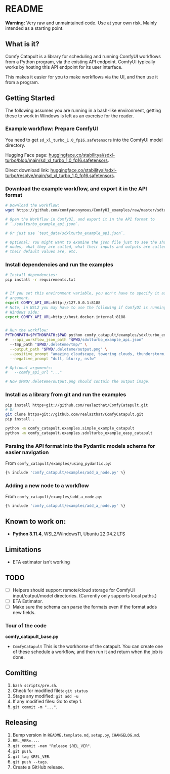 <!-- Note: This file is a jinja2 template of a Markdown file.                -->

<!-- Note: This is so that we can include working examples.                  -->

# README

**Warning:** Very raw and unmaintained code. Use at your own risk. Mainly
intended as a starting point.

## What is it?

Comfy Catapult is a library for scheduling and running ComfyUI workflows from a
Python program, via the existing API endpoint. ComfyUI typically works by
hosting this API endpoint for its user interface.

This makes it easier for you to make workflows via the UI, and then use it from
a program.

## Getting Started

The following assumes you are running in a bash-like environment, getting these
to work in Windows is left as an exercise for the reader.

### Example workflow: Prepare ComfyUI

You need to get `sd_xl_turbo_1.0_fp16.safetensors` into the ComfyUI model
directory.

Hugging Face page:
[huggingface.co/stabilityai/sdxl-turbo/blob/main/sd_xl_turbo_1.0_fp16.safetensors](https://huggingface.co/stabilityai/sdxl-turbo/blob/main/sd_xl_turbo_1.0_fp16.safetensors).

Direct download link:
[huggingface.co/stabilityai/sdxl-turbo/resolve/main/sd_xl_turbo_1.0_fp16.safetensors](huggingface.co/stabilityai/sdxl-turbo/resolve/main/sd_xl_turbo_1.0_fp16.safetensors).

### Download the example workflow, and export it in the API format

```bash
# Download the workflow:
wget https://github.com/comfyanonymous/ComfyUI_examples/raw/master/sdturbo/sdxlturbo_example.png

# Open the Workflow in ComfyUI, and export it in the API format to
# `./sdxlturbo_example_api.json`.

# Or just use `test_data/sdxlturbo_example_api.json`.

# Optional: You might want to examine the json file just to see the shape of the
# nodes, what they are called, what their inputs and outputs are called, and what
# their default values are, etc.
```

### Install dependencies and run the examples

```bash
# Install dependencies:
pip install -r requirements.txt


# If you set this environment variable, you don't have to specify it as an
# argument.
export COMFY_API_URL=http://127.0.0.1:8188
# Note, in WSL2 you may have to use the following if ComfyUI is running on the
# Windows side:
export COMFY_API_URL=http://host.docker.internal:8188


# Run the workflow:
PYTHONPATH=$PYTHONPATH:$PWD python comfy_catapult/examples/sdxlturbo_example_catapulter.py \
#  --api_workflow_json_path "$PWD/sdxlturbo_example_api.json"
  --tmp_path "$PWD/.deleteme/tmp/" \
  --output_path "$PWD/.deleteme/output.png" \
  --positive_prompt "amazing cloudscape, towering clouds, thunderstorm, awe" \
  --negative_prompt "dull, blurry, nsfw"

# Optional arguments:
#   --comfy_api_url "..."

# Now $PWD/.deleteme/output.png should contain the output image.

```

### Install as a library from git and run the examples

```bash
pip install https+git://github.com/realazthat/ComfyCatapult.git
# Or
git clone https+git://github.com/realazthat/ComfyCatapult.git
pip install .

python -m comfy_catapult.examples.simple_example_catapult
python -m comfy_catapult.examples.sdxlturbo_example_easy_catapult
```

### Parsing the API format into the Pydantic models schema for easier navigation

From `comfy_catapult/examples/using_pydantic.py`:

```py
{% include 'comfy_catapult/examples/add_a_node.py' %}
```

### Adding a new node to a workflow

From `comfy_catapult/examples/add_a_node.py`:

```py
{% include 'comfy_catapult/examples/add_a_node.py' %}
```

## Known to work on:

- **Python 3.11.4**, WSL2/Windows11, Ubuntu 22.04.2 LTS

## Limitations

- ETA estimator isn't working

## TODO

- [ ]  Helpers should support remote/cloud storage for ComfyUI input/output/model
  directories. (Currently only supports local paths.)
- [ ]  ETA Estimator.
- [ ]  Make sure the schema can parse the formats even if the format adds new
  fields.

### Tour of the code

**comfy_catapult_base.py**

- `ComfyCatapult` This is the workhorse of the catapult. You can create one of
  these schedule a workflow, and then run it and return when the job is done.

## Comitting

1. `bash scripts/pre.sh`.
2. Check for modified files: `git status`
3. Stage any modified: `git add -u`
4. If any modified files: Go to step 1.
5. `git commit -m "..."`.

## Releasing

1. Bump version in `README.template.md`, `setup.py`, `CHANGELOG.md`.
2. `REL_VER=...`.
3. `git commit -nam "Release $REL_VER"`.
4. `git push`.
5. `git tag $REL_VER`.
6. `git push --tags`.
7. Create a GitHub release.
